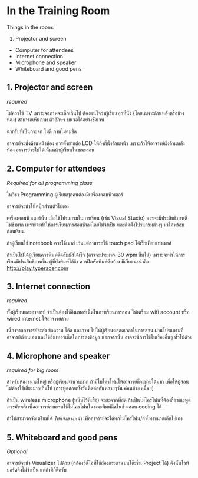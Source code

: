 # In the Training Room

Things in the room: 
1. Projector and screen
- Computer for attendees
- Internet connection
- Microphone and speaker
- Whiteboard and good pens

## 1. Projector and screen

*required*

ไม่ควรใช้ TV เพราะจอภาพจะเล็กเกินไป ต้องแน่ใจว่าผู้เรียนทุกที่นั่ง (โดยเฉพาะด้านหลังหรือข้างห้อง) สามารถเห็นภาพ ตัวอักษร บนจอได้อย่างชัดเจน

ฉากรับที่เป็นกระจก ไม่ดี ภาพไม่คมชัด

อาจารย์จะนั่งด้านหน้าห้อง ควรตั้งสายต่อ LCD ให้ถึงที่นั่งด้านหน้า
เพราะถ้าให้อาจารย์นั่งด้านหลังห้อง อาจารย์จะไม่ได้เห็นหน้าผู้เรียนในขณะสอน

## 2. Computer for attendees

*Required for all programming class*

ในวิชา Programming ผู้เรียนทุกคนต้องมีเครื่องคอมพิวเตอร์

อาจารย์จะนำโน๊ตบุ๊กส่วนตัวไปเอง

เครื่องคอมพิวเตอร์นั้น เมื่อใช้โปรแกรมในการเรียน 
(เช่น Visual Studio) ควรจะมีประสิทธิภาพดี ไม่ช้ามาก 
เพราะจะทำให้การเรียนการสอนช้าลงโดยไม่จำเป็น 
และติดตั้งโปรแกรมต่างๆ มาให้พร้อมก่อนเรียน

ถ้าผู้เรียนใช้ notebook ควรใช้เมาส์ 
เว้นแต่สามารถใช้ touch pad ได้เร็วเทียบเท่าเมาส์

ถ้าเป็นไปได้ผู้เรียนควรพิมพ์ดีดสัมผัสได้เร็ว (อาจจะประมาณ 30 wpm ขึ้นไป) 
เพราะจะทำให้การเรียนมีประสิทธิภาพขึ้น 
ผู้ที่ยังพิมพ์ได้ช้า ควรฝึกหัดพิมพ์ดีดบ้าง 
มีเว็บแนะนำคือ http://play.typeracer.com

## 3. Internet connection
*required*

ทั้งผู้เรียนและอาจารย์ จำเป็นต้องใช้อินเทอร์เน็ตในการเรียนการสอน 
ให้เตรียม wifi account หรือ wired internet ให้อาจารย์ด้วย

เนื่องจากอาจารย์จะส่ง ข้อความ โค้ด และภาพ 
ไปให้ผู้เรียนตลอดเวลาในการสอน ผ่านโปรแกรมที่อาจารย์เขียนเอง 
และใช้อินเทอร์เน็ตในการส่งข้อมูล นอกจากนั้น 
อาจจะมีการใช้ในเรื่องอื่นๆ ทั่วไปด้วย


## 4. Microphone and speaker
*required for big room*

สำหรับห้องขนาดใหญ่ หรือผู้เรียนจำนวนมาก ถ้ามีไมโครโฟนให้อาจารย์ก็จะช่วยได้มาก 
เพื่อให้ผู้สอนไม่ต้องใช้เสียงมากเกินไป (การพูดสอนทั้งวันติดต่อกันหลายๆวัน ค่อนข้างเหนื่อย)

ถ้าเป็น wireless microphone (หนีบไว้ที่เสื้อ) จะสะดวกที่สุด 
ถ้าเป็นไมโครโฟนที่ต้องถือขณะพูด _ควรมีขาตั้ง_ 
เพื่ออาจารย์สามารถใช้ไมโครโฟนในขณะพิมพ์ดีดในช่วงสอน coding ได้

ถ้าไม่สามารถจัดเตรียมได้ _ให้แจ้งล่วงหน้า_ 
เพื่ออาจารย์จะได้พกไมโครโฟน/ลำโพงขนาดเล็กไปเอง

## 5. Whiteboard and good pens
*Optional*

อาจารย์จะนำ Visualizer ไปด้วย 
(กล้องวิดีโอที่ใช้ส่องกระดาษบนโต๊ะขึ้น Project ได้)
ดังนั้นไวท์บอร์ดจึงไม่จำเป็น แต่ถ้ามีก็ดีครับ
 